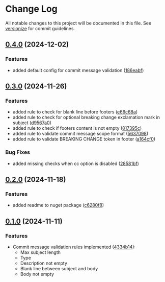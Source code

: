 # Change Log

All notable changes to this project will be documented in this file. See [versionize](https://github.com/versionize/versionize) for commit guidelines.

<a name="0.4.0"></a>
## [0.4.0](https://www.github.com/tomwis/CommitLint.Net/releases/tag/v0.4.0) (2024-12-02)

### Features

* added default config for commit message validation ([186eabf](https://www.github.com/tomwis/CommitLint.Net/commit/186eabfd8f2f2d7fa46c10cc331978141cacecc7))

<a name="0.3.0"></a>
## [0.3.0](https://www.github.com/tomwis/CommitLint.Net/releases/tag/v0.3.0) (2024-11-26)

### Features

* added rule to check for blank line before footers ([e66c68a](https://www.github.com/tomwis/CommitLint.Net/commit/e66c68a616f56d1427a36766a4f19eef3e105f68))
* added rule to check for optional breaking change exclamation mark in subject ([d9567a0](https://www.github.com/tomwis/CommitLint.Net/commit/d9567a08a6752228de72328e84e86cf643a69d6c))
* added rule to check if footers content is not empty ([817395c](https://www.github.com/tomwis/CommitLint.Net/commit/817395c39bd246df98492cfc1f01ea6b54184bab))
* added rule to validate commit message scope format ([5637098](https://www.github.com/tomwis/CommitLint.Net/commit/5637098e528a042f11b5b93223ac1f05bceb1c3a))
* added rule to validate BREAKING CHANGE token in footer ([a164cf0](https://www.github.com/tomwis/CommitLint.Net/commit/a164cf09c51ca4821fc4b7345437f5d1cf9cb8b7))

### Bug Fixes

* added missing checks when cc option is disabled ([28581bf](https://www.github.com/tomwis/CommitLint.Net/commit/28581bf3b92ce527310eb431313730176224b068))

<a name="0.2.0"></a>
## [0.2.0](https://www.github.com/tomwis/CommitLint.Net/releases/tag/v0.2.0) (2024-11-18)

### Features

* added readme to nuget package ([c6280f8](https://www.github.com/tomwis/CommitLint.Net/commit/c6280f8cd47305b8c35b1d292e18f9ed2c818039))

<a name="0.1.0"></a>
## [0.1.0](https://www.github.com/tomwis/CommitLint.Net/releases/tag/v0.1.0) (2024-11-11)

### Features

* Commit message validation rules implemented ([4334b14](https://www.github.com/tomwis/CommitLint.Net/commit/4334b1428f32fc999c5ce52978bb7b21971b7a7f)):
  - Max subject length
  - Type
  - Description not empty
  - Blank line between subject and body
  - Body not empty

